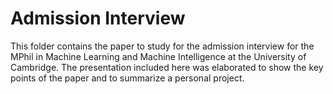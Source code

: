 # Admission Interview

This folder contains the paper to study for the admission interview for the MPhil in Machine Learning and Machine Intelligence at the University of Cambridge. The presentation included here was elaborated to show the key points of the paper and to summarize a personal project.